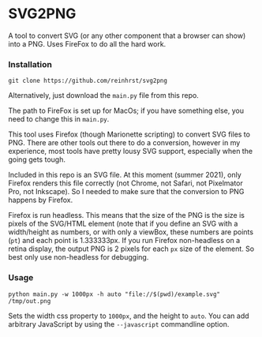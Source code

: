 # SVG2PNG

A tool to convert SVG (or any other component that a browser can show) into a PNG.
Uses FireFox to do all the hard work.

### Installation
```
git clone https://github.com/reinhrst/svg2png
```
Alternatively, just download the `main.py` file from this repo.

The path to FireFox is set up for MacOs; if you have something else, you need to change this in `main.py`.

This tool uses Firefox (though Marionette scripting) to convert SVG files to PNG.
There are other tools out there to do a conversion, however in my experience, most tools have pretty lousy SVG support, especially when the going gets tough.

Included in this repo is an SVG file.
At this moment (summer 2021), only Firefox renders this file correctly (not Chrome, not Safari, not Pixelmator Pro, not Inkscape).
So I needed to make sure that the conversion to PNG happens by Firefox.

Firefox is run headless.
This means that the size of the PNG is the size is pixels of the SVG/HTML element (note that if you define an SVG with a width/height as numbers, or with only a viewBox, these numbers are points (`pt`) and each point is 1.333333px.
If you run Firefox non-headless on a retina display, the output PNG is 2 pixels for each `px` size of the element.
So best only use non-headless for debugging.

### Usage
```
python main.py -w 1000px -h auto "file://$(pwd)/example.svg" /tmp/out.png
```

Sets the width css property to `1000px`, and the height to `auto`.
You can add arbitrary JavaScript by using the `--javascript` commandline option.
